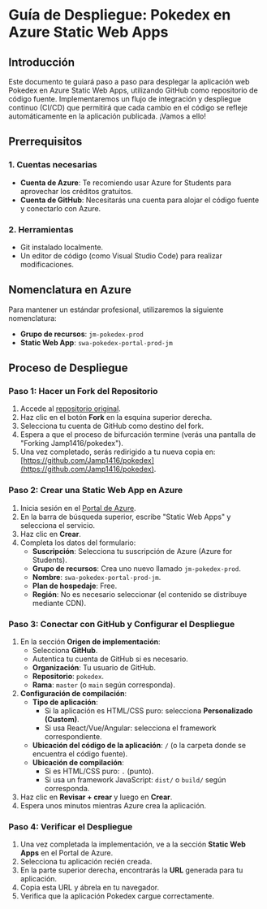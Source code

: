 # Guía de Despliegue: Pokedex en Azure Static Web Apps

## Introducción

Este documento te guiará paso a paso para desplegar la aplicación web Pokedex en Azure Static Web Apps, utilizando GitHub como repositorio de código fuente. Implementaremos un flujo de integración y despliegue continuo (CI/CD) que permitirá que cada cambio en el código se refleje automáticamente en la aplicación publicada. ¡Vamos a ello!

## Prerrequisitos

### 1. Cuentas necesarias
- **Cuenta de Azure**: Te recomiendo usar Azure for Students para aprovechar los créditos gratuitos.
- **Cuenta de GitHub**: Necesitarás una cuenta para alojar el código fuente y conectarlo con Azure.

### 2. Herramientas
- Git instalado localmente.
- Un editor de código (como Visual Studio Code) para realizar modificaciones.

## Nomenclatura en Azure

Para mantener un estándar profesional, utilizaremos la siguiente nomenclatura:
- **Grupo de recursos**: `jm-pokedex-prod`
- **Static Web App**: `swa-pokedex-portal-prod-jm`

## Proceso de Despliegue

### Paso 1: Hacer un Fork del Repositorio

1. Accede al [repositorio original](https://github.com/Jamp1416/pokedex.git).
2. Haz clic en el botón **Fork** en la esquina superior derecha.
3. Selecciona tu cuenta de GitHub como destino del fork.
4. Espera a que el proceso de bifurcación termine (verás una pantalla de "Forking Jamp1416/pokedex").
5. Una vez completado, serás redirigido a tu nueva copia en: [https://github.com/Jamp1416/pokedex](https://github.com/Jamp1416/pokedex).

### Paso 2: Crear una Static Web App en Azure

1. Inicia sesión en el [Portal de Azure](https://portal.azure.com).
2. En la barra de búsqueda superior, escribe "Static Web Apps" y selecciona el servicio.
3. Haz clic en **Crear**.
4. Completa los datos del formulario:
   - **Suscripción**: Selecciona tu suscripción de Azure (Azure for Students).
   - **Grupo de recursos**: Crea uno nuevo llamado `jm-pokedex-prod`.
   - **Nombre**: `swa-pokedex-portal-prod-jm`.
   - **Plan de hospedaje**: Free.
   - **Región**: No es necesario seleccionar (el contenido se distribuye mediante CDN).

### Paso 3: Conectar con GitHub y Configurar el Despliegue

1. En la sección **Origen de implementación**:
   - Selecciona **GitHub**.
   - Autentica tu cuenta de GitHub si es necesario.
   - **Organización**: Tu usuario de GitHub.
   - **Repositorio**: `pokedex`.
   - **Rama**: `master` (o `main` según corresponda).
2. **Configuración de compilación**:
   - **Tipo de aplicación**:
     - Si la aplicación es HTML/CSS puro: selecciona **Personalizado (Custom)**.
     - Si usa React/Vue/Angular: selecciona el framework correspondiente.
   - **Ubicación del código de la aplicación**: `/` (o la carpeta donde se encuentra el código fuente).
   - **Ubicación de compilación**:
     - Si es HTML/CSS puro: `.` (punto).
     - Si usa un framework JavaScript: `dist/` o `build/` según corresponda.
3. Haz clic en **Revisar + crear** y luego en **Crear**.
4. Espera unos minutos mientras Azure crea la aplicación.

### Paso 4: Verificar el Despliegue

1. Una vez completada la implementación, ve a la sección **Static Web Apps** en el Portal de Azure.
2. Selecciona tu aplicación recién creada.
3. En la parte superior derecha, encontrarás la **URL** generada para tu aplicación.
4. Copia esta URL y ábrela en tu navegador.
5. Verifica que la aplicación Pokedex cargue correctamente.







